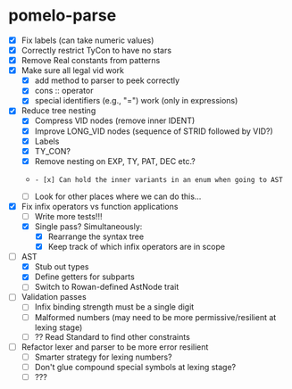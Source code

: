 # pomelo-parse

- [x] Fix labels (can take numeric values)
- [x] Correctly restrict TyCon to have no stars
- [x] Remove Real constants from patterns
- [x] Make sure all legal vid work 
    - [x] add method to parser to peek correctly
    - [x] cons :: operator
    - [x] special identifiers (e.g., "=") work (only in expressions)
- [x] Reduce tree nesting
    - [x] Compress VID nodes (remove inner IDENT)
    - [x] Improve LONG_VID nodes (sequence of STRID followed by VID?) 
    - [x] Labels 
    - [x] TY_CON? 
    - [x] Remove nesting on EXP, TY, PAT, DEC etc.?
    -     - [x] Can hold the inner variants in an enum when going to AST
    - [ ] Look for other places where we can do this...
- [x] Fix infix operators vs function applications 
    - [ ] Write more tests!!!
    - [x] Single pass? Simultaneously:
        - [x] Rearrange the syntax tree
        - [x] Keep track of which infix operators are in scope
- [ ] AST
    - [x] Stub out types
    - [x] Define getters for subparts
    - [ ] Switch to Rowan-defined AstNode trait
- [ ] Validation passes
    - [ ] Infix binding strength must be a single digit
    - [ ] Malformed numbers (may need to be more permissive/resilient at lexing stage)
    - [ ] ?? Read Standard to find other constraints
- [ ] Refactor lexer and parser to be more error resilient 
    - [ ] Smarter strategy for lexing numbers?
    - [ ] Don't glue compound special symbols at lexing stage?
    - [ ] ???
